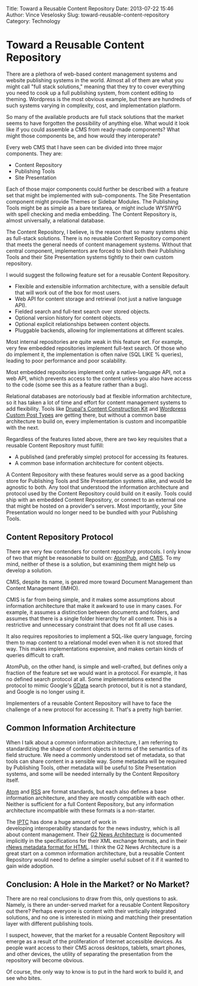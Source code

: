 Title: Toward a Reusable Content Repository
Date: 2013-07-22 15:46
Author: Vince Veselosky
Slug: toward-reusable-content-repository
Category: Technology

# Toward a Reusable Content Repository

There are a plethora of web-based content management systems and website
publishing systems in the world. Almost all of them are what you might
call "full stack solutions," meaning that they try to cover everything
you need to cook up a full publishing system, from content editing to
theming. Wordpress is the most obvious example, but there are hundreds
of such systems varying in complexity, cost, and implementation
platform.

So many of the available products are full stack solutions that the
market seems to have forgotten the possibility of anything else. What
would it look like if you could assemble a CMS from ready-made
components? What might those components be, and how would they
interoperate?

Every web CMS that I have seen can be divided into three major
components. They are:

-   Content Repository
-   Publishing Tools
-   Site Presentation

Each of those major components could further be described with a feature
set that might be implemented with sub-components. The Site Presentation
component might provide Themes or Sidebar Modules. The Publishing Tools
might be as simple as a bare textarea, or might include WYSIWYG with
spell checking and media embedding. The Content Repository is, almost
universally, a relational database.

The Content Repository, I believe, is the reason that so many systems
ship as full-stack solutions. There is no reusable Content Repository
component that meets the general needs of content management systems.
Without that central component, implementors are forced to bind both
their Publishing Tools and their Site Presentation systems tightly to
their own custom repository.

I would suggest the following feature set for a reusable Content
Repository.

-   Flexible and extensible information architecture, with a sensible
    default that will work out of the box for most users.
-   Web API for content storage and retrieval (not just a native
    language API).
-   Fielded search and full-text search over stored objects.
-   Optional version history for content objects.
-   Optional explicit relationships between content objects.
-   Pluggable backends, allowing for implementations at different
    scales.

Most internal repositories are quite weak in this feature set. For
example, very few embedded repositories implement full-text search. Of
those who do implement it, the implementation is often naive (SQL LIKE %
queries), leading to poor performance and poor scalability. 

Most embedded repositories implement only a native-language API, not a
web API, which prevents access to the content unless you also have
access to the code (some see this as a feature rather than a bug). 

Relational databases are notoriously bad at flexible information
architecture, so it has taken a lot of time and effort for content
management systems to add flexibility. Tools like [Drupal's Content
Construction Kit][] and [Wordpress Custom Post Types][] are getting
there, but without a common base architecture to build on, every
implementation is custom and incompatible with the next.

Regardless of the features listed above, there are two key requisites
that a reusable Content Repository must fulfill:

-   A published (and preferably simple) protocol for accessing its
    features.
-   A common base information architecture for content objects.

A Content Repository with these features would serve as a good backing
store for Publishing Tools and Site Presentation systems alike, and
would be agnostic to both. Any tool that understood the information
architecture and protocol used by the Content Repository could build on
it easily. Tools could ship with an embedded Content Repository, or
connect to an external one that might be hosted on a provider's servers.
Most importantly, your Site Presentation would no longer need to be
bundled with your Publishing Tools.

## Content Repository Protocol

There are very few contenders for content repository protocols. I only
know of two that might be reasonable to build on: [AtomPub][], and
[CMIS][]. To my mind, neither of these is a solution, but examining them
might help us develop a solution.

CMIS, despite its name, is geared more toward Document Management than
Content Management (IMHO). 

CMIS is far from being simple, and it makes some assumptions about
information architecture that make it awkward to use in many cases. For
example, it assumes a distinction between documents and folders, and
assumes that there is a single folder hierarchy for all content. This is
a restrictive and unnecessary constraint that does not fit all use
cases. 

It also requires repositories to implement a SQL-like query language,
forcing them to map content to a relational model even when it is not
stored that way. This makes implementations expensive, and makes certain
kinds of queries difficult to craft.

AtomPub, on the other hand, is simple and well-crafted, but defines only
a fraction of the feature set we would want in a protocol. For example,
it has no defined search protocol at all. Some implementations extend
the protocol to mimic Google's [GData][] search protocol, but it is not
a standard, and Google is no longer using it.

Implementers of a reusable Content Repository will have to face the
challenge of a new protocol for accessing it. That's a pretty high
barrier.

## Common Information Architecture

When I talk about a common information architecture, I am referring to
standardizing the shape of content objects in terms of the semantics of
its field structure. We need a commonly understood set of metadata, so
that tools can share content in a sensible way. Some metadata will be
required by Publishing Tools, other metadata will be useful to Site
Presentation systems, and some will be needed internally by the Content
Repository itself.

[Atom][] and [RSS][] are format standards, but each also defines a base
information architecture, and they are mostly compatible with each
other. Neither is sufficient for a full Content Repository, but any
information architecture incompatible with these formats is a
non-starter.

The [IPTC][] has done a huge amount of work in
developing interoperability standards for the news industry, which is
all about content management. Their [G2 News Architecture][] is
documented implicitly in the specifications for their XML exchange
formats, and in their [rNews metadata format for HTML][]. I think the G2
News Architecture is a great start on a common information architecture,
but a reusable Content Repository would need to define a simpler useful
subset of it if it wanted to gain wide adoption.

## Conclusion: A Hole in the Market? or No Market?

There are no real conclusions to draw from this, only questions to ask.
Namely, is there an under-served market for a reusable Content
Repository out there? Perhaps everyone is content with their vertically
integrated solutions, and no one is interested in mixing and matching
their presentation layer with different publishing tools.

I suspect, however, that the market for a reusable Content Repository
will emerge as a result of the proliferation of Internet accessible
devices. As people want access to their CMS across desktops, tablets,
smart phones, and other devices, the utility of separating the
presentation from the repository will become obvious.

Of course, the only way to know is to put in the hard work to build it,
and see who bites.


  [Drupal's Content Construction Kit]: https://drupal.org/project/cck
  [Wordpress Custom Post Types]: http://codex.wordpress.org/Post_Types
  [AtomPub]: http://bitworking.org/projects/atom/rfc5023.html
  [CMIS]: http://en.wikipedia.org/wiki/Content_Management_Interoperability_Services
  [GData]: https://developers.google.com/gdata/
  [Atom]: http://en.wikipedia.org/wiki/Atom_(standard)
  [RSS]: http://en.wikipedia.org/wiki/Rss
  [IPTC]: http://www.iptc.org/
  [G2 News Architecture]: http://www.iptc.org/site/News_Exchange_Formats/Developers/
  [rNews metadata format for HTML]: http://dev.iptc.org/rNews

